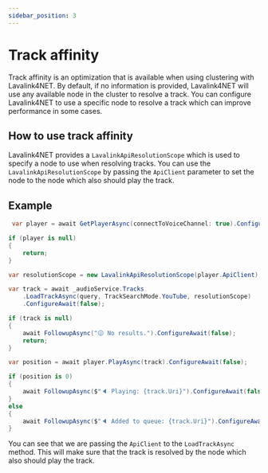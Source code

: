 ```yaml
---
sidebar_position: 3
---
```


# Track affinity

Track affinity is an optimization that is available when using clustering with Lavalink4NET. By default, if no information is provided, Lavalink4NET will use any available node in the cluster to resolve a track. You can configure Lavalink4NET to use a specific node to resolve a track which can improve performance in some cases.

## How to use track affinity

Lavalink4NET provides a `LavalinkApiResolutionScope` which is used to specify a node to use when resolving tracks. You can use the `LavalinkApiResolutionScope` by passing the `ApiClient` parameter to set the node to the node which also should play the track.

## Example

```csharp
 var player = await GetPlayerAsync(connectToVoiceChannel: true).ConfigureAwait(false);

if (player is null)
{
    return;
}

var resolutionScope = new LavalinkApiResolutionScope(player.ApiClient);

var track = await _audioService.Tracks
    .LoadTrackAsync(query, TrackSearchMode.YouTube, resolutionScope)
    .ConfigureAwait(false);

if (track is null)
{
    await FollowupAsync("😖 No results.").ConfigureAwait(false);
    return;
}

var position = await player.PlayAsync(track).ConfigureAwait(false);

if (position is 0)
{
    await FollowupAsync($"🔈 Playing: {track.Uri}").ConfigureAwait(false);
}
else
{
    await FollowupAsync($"🔈 Added to queue: {track.Uri}").ConfigureAwait(false);
}
```

You can see that we are passing the `ApiClient` to the `LoadTrackAsync` method. This will make sure that the track is resolved by the node which also should play the track.
